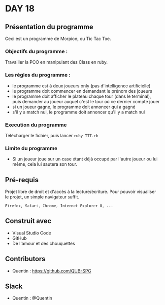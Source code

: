 # DAY 18

## Présentation du programme

Ceci est un programme de Morpion, ou Tic Tac Toe. 

### Objectifs du programme :
Travailler la POO en manipulant des Class en ruby.

### Les règles du programme :
- le programme est à deux joueurs only (pas d'intelligence artificielle)
- le programme doit commencer en demandant le prénom des joueurs
- le programme doit afficher le plateau chaque tour (dans le terminal), puis demander au joueur auquel c'est le tour où ce dernier compte jouer
- si un joueur gagne, le programme doit annoncer qui a gagné
- s'il y a match nul, le programme doit annoncer qu'il y a match nul

### Execution du programme

Télécharger le fichier, puis lancer `ruby TTT.rb`

### Limite du programme
- Si un joueur joue sur un case étant déjà occupé par l'autre joueur ou lui même, cela lui sautera son tour.


## Pré-requis

Projet libre de droit et d'accès à la lecture/écriture. 
Pour pouvoir visualiser le projet, un simple navigateur suffit.


```
Firefox, Safari, Chrome, Internet Explorer 8, ...
```

## Construit avec

* Visual Studio Code
* GitHub
* De l'amour et des chouquettes


## Contributors

* Quentin : https://github.com/QUB-SPG

## Slack

* Quentin : @Quentin


